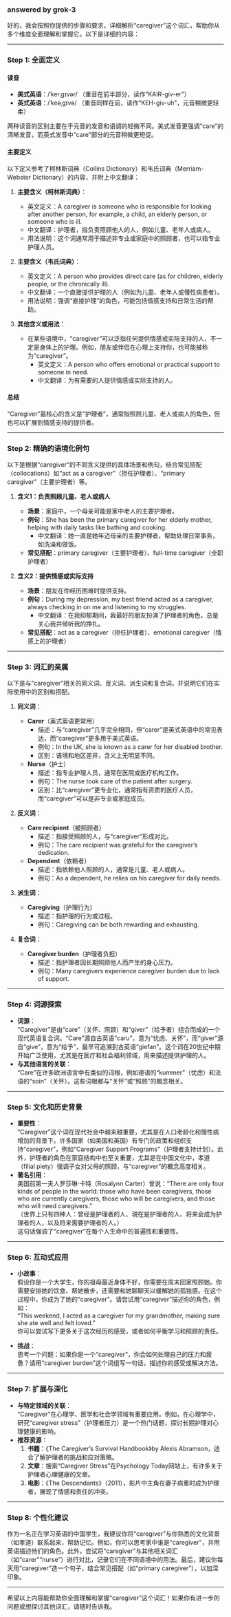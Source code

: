 ### answered by grok-3
好的，我会按照你提供的步骤和要求，详细解析“caregiver”这个词汇，帮助你从多个维度全面理解和掌握它。以下是详细的内容：

---

### Step 1: 全面定义

#### 读音
- **美式英语**：/ˈkerˌɡɪvər/ （重音在前半部分，读作“KAIR-giv-er”）
- **英式英语**：/ˈkeəˌɡɪvə/ （重音同样在前，读作“KEH-giv-uh”，元音稍微更轻柔）

两种读音的区别主要在于元音的发音和语调的轻微不同。美式发音更强调“care”的清晰发音，而英式发音中“care”部分的元音稍微更短促。

#### 主要定义
以下定义参考了柯林斯词典（Collins Dictionary）和韦氏词典（Merriam-Webster Dictionary）的内容，并附上中文翻译：

1. **主要含义（柯林斯词典）**：
   - 英文定义：A caregiver is someone who is responsible for looking after another person, for example, a child, an elderly person, or someone who is ill.
   - 中文翻译：护理者，指负责照顾他人的人，例如儿童、老年人或病人。
   - 用法说明：这个词通常用于描述非专业或家庭中的照顾者，也可以指专业护理人员。

2. **主要含义（韦氏词典）**：
   - 英文定义：A person who provides direct care (as for children, elderly people, or the chronically ill).
   - 中文翻译：一个直接提供护理的人（例如为儿童、老年人或慢性病患者）。
   - 用法说明：强调“直接护理”的角色，可能包括情感支持和日常生活的帮助。

3. **其他含义或用法**：
   - 在某些语境中，“caregiver”可以泛指任何提供情感或实际支持的人，不一定是身体上的护理。例如，朋友或伴侣在心理上支持你，也可能被称为“caregiver”。
     - 英文定义：A person who offers emotional or practical support to someone in need.
     - 中文翻译：为有需要的人提供情感或实际支持的人。

#### 总结
“Caregiver”最核心的含义是“护理者”，通常指照顾儿童、老人或病人的角色，但也可以扩展到情感支持的提供者。

---

### Step 2: 精确的语境化例句

以下是根据“caregiver”的不同含义提供的具体场景和例句，结合常见搭配（collocations）如“act as a caregiver”（担任护理者）、“primary caregiver”（主要护理者）等。

1. **含义1：负责照顾儿童、老人或病人**
   - **场景**：家庭中，一个母亲可能是家中老人的主要护理者。
   - **例句**：She has been the primary caregiver for her elderly mother, helping with daily tasks like bathing and cooking.
     - 中文翻译：她一直是她年迈母亲的主要护理者，帮助处理日常事务，如洗澡和做饭。
   - **常见搭配**：primary caregiver（主要护理者）、full-time caregiver（全职护理者）

2. **含义2：提供情感或实际支持**
   - **场景**：朋友在你经历困难时提供支持。
   - **例句**：During my depression, my best friend acted as a caregiver, always checking in on me and listening to my struggles.
     - 中文翻译：在我抑郁期间，我最好的朋友扮演了护理者的角色，总是关心我并倾听我的挣扎。
   - **常见搭配**：act as a caregiver（担任护理者）、emotional caregiver（情感上的护理者）

---

### Step 3: 词汇的亲属

以下是与“caregiver”相关的同义词、反义词、派生词和复合词，并说明它们在实际使用中的区别和搭配。

1. **同义词**：
   - **Carer**（英式英语更常用）
     - 描述：与“caregiver”几乎完全相同，但“carer”是英式英语中的常见表达，而“caregiver”更多用于美式英语。
     - 例句：In the UK, she is known as a carer for her disabled brother.
     - 区别：语境和地区差异，含义上无明显不同。
   - **Nurse**（护士）
     - 描述：指专业护理人员，通常在医院或医疗机构工作。
     - 例句：The nurse took care of the patient after surgery.
     - 区别：比“caregiver”更专业化，通常指有资质的医疗人员，而“caregiver”可以是非专业或家庭成员。

2. **反义词**：
   - **Care recipient**（被照顾者）
     - 描述：指接受照顾的人，与“caregiver”形成对比。
     - 例句：The care recipient was grateful for the caregiver’s dedication.
   - **Dependent**（依赖者）
     - 描述：指依赖他人照顾的人，通常是儿童、老人或病人。
     - 例句：As a dependent, he relies on his caregiver for daily needs.

3. **派生词**：
   - **Caregiving**（护理行为）
     - 描述：指护理的行为或过程。
     - 例句：Caregiving can be both rewarding and exhausting.

4. **复合词**：
   - **Caregiver burden**（护理者负担）
     - 描述：指护理者因长期照顾他人而产生的身心压力。
     - 例句：Many caregivers experience caregiver burden due to lack of support.

---

### Step 4: 词源探索

- **词源**：  
  “Caregiver”是由“care”（关怀、照顾）和“giver”（给予者）组合而成的一个现代英语复合词。“Care”源自古英语“caru”，意为“忧虑、关怀”，而“giver”源自“give”，意为“给予”，最早可追溯到古英语“giefan”。这个词在20世纪中期开始广泛使用，尤其是在医疗和社会福利领域，用来描述提供护理的人。
- **与其他语言的关联**：  
  “Care”在许多欧洲语言中有类似的词根，例如德语的“kummer”（忧虑）和法语的“soin”（关怀）。这些词根都与“关怀”或“照顾”的概念相关。

---

### Step 5: 文化和历史背景

- **重要性**：  
  “Caregiver”这个词在现代社会中越来越重要，尤其是在人口老龄化和慢性病增加的背景下。许多国家（如美国和英国）有专门的政策和组织支持“caregiver”，例如“Caregiver Support Programs”（护理者支持计划）。此外，护理者的角色在家庭结构中也至关重要，尤其是在中国文化中，孝道（filial piety）强调子女对父母的照顾，与“caregiver”的概念高度相关。
- **著名引用**：  
  美国前第一夫人罗莎琳·卡特（Rosalynn Carter）曾说：“There are only four kinds of people in the world: those who have been caregivers, those who are currently caregivers, those who will be caregivers, and those who will need caregivers.”  
  （世界上只有四种人：曾经是护理者的人、現在是护理者的人、将来会成为护理者的人，以及将来需要护理者的人。）  
  这句话强调了“caregiver”在每个人生命中的普遍性和重要性。

---

### Step 6: 互动式应用

- **小故事**：  
  假设你是一个大学生，你的祖母最近身体不好，你需要在周末回家照顾她。你需要安排她的饮食、帮她散步，还需要和她聊聊天以缓解她的孤独感。在这个过程中，你成为了她的“caregiver”。请尝试用“caregiver”描述你的角色，例如：  
  “This weekend, I acted as a caregiver for my grandmother, making sure she ate well and felt loved.”  
  你可以尝试写下更多关于这次经历的感受，或者如何平衡学习和照顾的责任。

- **挑战**：  
  思考一个问题：如果你是一个“caregiver”，你会如何处理自己的压力和疲惫？请用“caregiver burden”这个词组写一句话，描述你的感受或解决方法。

---

### Step 7: 扩展与深化

- **与特定领域的关联**：  
  “Caregiver”在心理学、医学和社会学领域有重要应用。例如，在心理学中，研究“caregiver stress”（护理者压力）是一个热门话题，探讨长期护理对心理健康的影响。
- **推荐资源**：
  1. **书籍**：《The Caregiver’s Survival Handbook》by Alexis Abramson，适合了解护理者的挑战和应对策略。
  2. **文章**：搜索“Caregiver Stress”在Psychology Today网站上，有许多关于护理者心理健康的文章。
  3. **电影**：《The Descendants》（2011），影片中主角在妻子病重时成为护理者，展现了情感和责任的冲突。

---

### Step 8: 个性化建议

作为一名正在学习英语的中国学生，我建议你将“caregiver”与你熟悉的文化背景（如孝道）联系起来，帮助记忆。例如，你可以思考家中谁是“caregiver”，并用英语描述他们的角色。此外，尝试将“caregiver”与其他相关词汇（如“carer”“nurse”）进行对比，记录它们在不同语境中的用法。最后，建议你每天用“caregiver”造一个句子，结合常见搭配（如“primary caregiver”），以加深印象。

---

希望以上内容能帮助你全面理解和掌握“caregiver”这个词汇！如果你有进一步的问题或想探讨其他词汇，请随时告诉我。